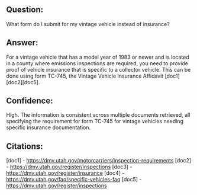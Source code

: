 ## Question:
What form do I submit for my vintage vehicle instead of insurance?

## Answer:
For a vintage vehicle that has a model year of 1983 or newer and is located in a county where emissions inspections are required, you need to provide proof of vehicle insurance that is specific to a collector vehicle. This can be done using form TC-745, the Vintage Vehicle Insurance Affidavit [doc1][doc2][doc5].

## Confidence:
High. The information is consistent across multiple documents retrieved, all specifying the requirement for form TC-745 for vintage vehicles needing specific insurance documentation.

## Citations:
[doc1] - https://dmv.utah.gov/motorcarriers/inspection-requirements
[doc2] - https://dmv.utah.gov/register/inspections
[doc3] - https://dmv.utah.gov/register/insurance
[doc4] - https://dmv.utah.gov/faq/specific-vehicles-faq
[doc5] - https://dmv.utah.gov/register/inspections
